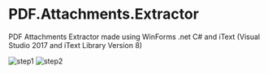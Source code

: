 # PDF.Attachments.Extractor
PDF Attachments Extractor made using WinForms .net C# and iText (Visual Studio 2017 and iText Library Version 8)

![step1](https://github.com/YTDdigitalbohem/PDF.Attachments.Extractor/assets/148370610/dbb49d4d-09b0-4e33-bc67-a19cfe3a496d)
![step2](https://github.com/YTDdigitalbohem/PDF.Attachments.Extractor/assets/148370610/2c05dd1f-9a2c-459e-a467-e68f9428730d)



